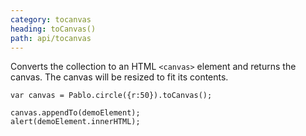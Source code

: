```yaml
---
category: tocanvas
heading: toCanvas()
path: api/tocanvas
---
```


Converts the collection to an HTML `<canvas>` element and returns the canvas. The canvas will be resized to fit its contents.

    var canvas = Pablo.circle({r:50}).toCanvas();

    canvas.appendTo(demoElement);
    alert(demoElement.innerHTML);

